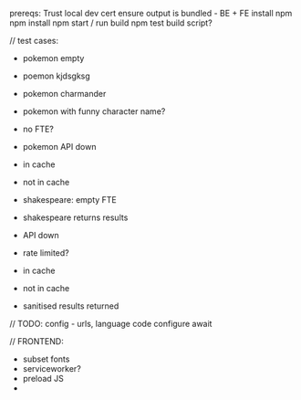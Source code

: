 prereqs:
Trust local dev cert
ensure output is bundled - BE + FE
install npm
npm install
npm start / run build
npm test
build script?

// test cases:

-   pokemon empty
-   poemon kjdsgksg
-   pokemon charmander
-   pokemon with funny character name?
-   no FTE?
-   pokemon API down
-   in cache
-   not in cache

-   shakespeare: empty FTE
-   shakespeare returns results
-   API down
-   rate limited?
-   in cache
-   not in cache

-   sanitised results returned

// TODO:
config - urls, language code
configure await

// FRONTEND:

-   subset fonts
-   serviceworker?
-   preload JS
-
